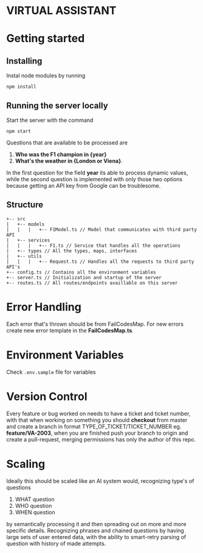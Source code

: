 # VIRTUAL ASSISTANT

# Getting started

## Installing
Instal node modules by running
```
npm install
```

## Running the server locally
Start the server with the command
```
npm start
```

Questions that are available to be processed are

1. **Who was the F1 champion in {year}**
2. **What's the weather in {London or Viena}**.

In the first question for the field **year** its able to process dynamic values, while the second question is
implemented with only those two options because getting an API key from Google can be troublesome.

## Structure
```
+-- src
|   +-- models
|   |   |   +-- F1Model.ts // Model that communicates with third party API
|   +-- services
|   |   |   +-- F1.ts // Service that handles all the operations
|   +-- types // All the types, maps, interfaces
|   +-- utils
|   |   |   +-- Request.ts // Handles all the requests to third party API's
+-- config.ts // Contains all the environment variables
+-- server.ts // Initialization and startup of the server
+-- routes.ts // All routes/endpoints availlable on this server
```

# Error Handling
Each error that's thrown should be from FailCodesMap. For new errors create new error template in the **FailCodesMap.ts**.

# Environment Variables
Check `.env.sample` file for variables

# Version Control
Every feature or bug worked on needs to have a ticket and ticket number, with that when working on something
you should **checkout** from master and create a branch in format TYPE_OF_TICKET/TICKET_NUMBER eg. **feature/VA-2003**,
when you are finished push your branch to origin and create a pull-request, merging permissions has only the author of this repo.

# Scaling
Ideally this should be scaled like an AI system would, recognizing type's of questions
1. WHAT question
2. WHO question
3. WHEN question

by semantically processing it and then spreading out on more and more specific details. Recognizing phrases and chained questions by having large sets of user entered data, with the ability to smart-retry parsing of question with history
of made attempts.

